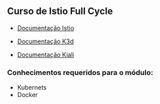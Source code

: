 ## Curso de Istio Full Cycle

- [Documentação Istio](https://istio.io/)

- [Documentação K3d](https://k3d.io/v5.4.6/)

- [Documentação Kiali](https://kiali.io/)

### Conhecimentos requeridos para o módulo:

- Kubernets
- Docker
